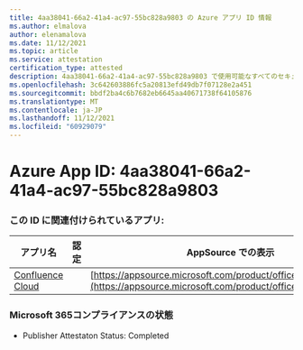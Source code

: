 ```yaml
---
title: 4aa38041-66a2-41a4-ac97-55bc828a9803 の Azure アプリ ID 情報
ms.author: elmalova
author: elenamalova
ms.date: 11/12/2021
ms.topic: article
ms.service: attestation
certification_type: attested
description: 4aa38041-66a2-41a4-ac97-55bc828a9803 で使用可能なすべてのセキュリティおよびコンプライアンス情報。
ms.openlocfilehash: 3c642603886fc5a20813efd49db7f07128e2a451
ms.sourcegitcommit: bbdf2ba4c6b7682eb6645aa40671738f64105876
ms.translationtype: MT
ms.contentlocale: ja-JP
ms.lasthandoff: 11/12/2021
ms.locfileid: "60929079"
---
```

# <a name="azure-app-id-4aa38041-66a2-41a4-ac97-55bc828a9803"></a>Azure App ID: 4aa38041-66a2-41a4-ac97-55bc828a9803


### <a name="apps-associated-with-this-id"></a>この ID に関連付けられているアプリ:
| **アプリ名** | **認定** | **AppSource での表示** |
|--------------|---------------|-----------------------|
| [Confluence Cloud](https://docs.microsoft.com/microsoft-365-app-certification/forward/WA200003113) |  | [https://appsource.microsoft.com/product/office/WA200003113](https://appsource.microsoft.com/product/office/WA200003113) |

### <a name="microsoft-365-app-compliance-status"></a>Microsoft 365コンプライアンスの状態
- Publisher Attestaton Status: Completed
